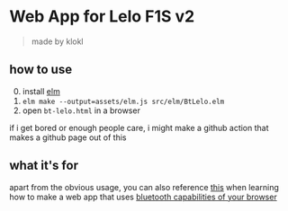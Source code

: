 # Web App for Lelo F1S v2

> made by klokl

## how to use

0. install [elm](https://guide.elm-lang.org/install/elm.html)
1. `elm make --output=assets/elm.js src/elm/BtLelo.elm`
2. open `bt-lelo.html` in a browser

if i get bored or enough people care, i might make a github action that makes a github page out of this

## what it's for

apart from the obvious usage, you can also reference [this](src\js\BtLelo.js) when learning how to make a web app that uses [bluetooth capabilities of your browser](https://developer.mozilla.org/en-US/docs/Web/API/Web_Bluetooth_API)
